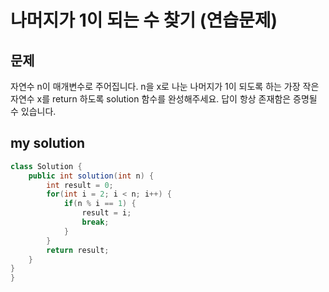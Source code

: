 # 나머지가 1이 되는 수 찾기 (연습문제)

## 문제
자연수 n이 매개변수로 주어집니다. n을 x로 나눈 나머지가 1이 되도록 하는 가장 작은 자연수 x를 return 하도록 solution 함수를 완성해주세요. 답이 항상 존재함은 증명될 수 있습니다.

## my solution
```java
class Solution {
    public int solution(int n) {
        int result = 0;
        for(int i = 2; i < n; i++) {
            if(n % i == 1) {
                result = i;
                break;
            }
        }
        return result;
    }
}
}
```
